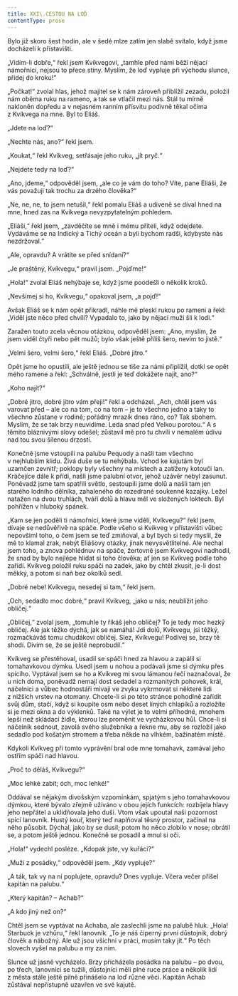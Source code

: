 ```yaml
---
title: XXI\.CESTOU NA LOĎ
contentType: prose
---
```


  

Bylo již skoro šest hodin, ale v šedé mlze zatím jen slabě svítalo, když jsme docházeli k přístavišti.

„Vidím-li dobře,“ řekl jsem Kvíkvegovi, „tamhle před námi běží nějací námořníci, nejsou to přece stíny. Myslím, že loď vypluje při východu slunce, přidej do kroku!“

„Počkat!“ zvolal hlas, jehož majitel se k nám zároveň přiblížil zezadu, položil nám oběma ruku na rameno, a tak se vtlačil mezi nás. Stál tu mírně nakloněn dopředu a v nejasném ranním přísvitu podivně těkal očima z Kvíkvega na mne. Byl to Eliáš.

„Jdete na loď?“

„Nechte nás, ano?“ řekl jsem.

„Koukat,“ řekl Kvíkveg, setřásaje jeho ruku, „jít pryč.“

„Nejdete tedy na loď?“

„Ano, jdeme,“ odpověděl jsem, „ale co je vám do toho? Víte, pane Eliáši, že vás považuji tak trochu za drzého člověka?“

„Ne, ne, ne, to jsem netušil,“ řekl pomalu Eliáš a udiveně se díval hned na mne, hned zas na Kvíkvega nevyzpytatelným pohledem.

„Eliáši,“ řekl jsem, „zavděčíte se mně i mému příteli, když odejdete. Vydáváme se na Indický a Tichý oceán a byli bychom radši, kdybyste nás nezdržoval.“

„Ale, opravdu? A vrátíte se před snídaní?“

„Je praštěný, Kvíkvegu,“ pravil jsem. „Pojďme!“

„Hola!“ zvolal Eliáš nehýbaje se, když jsme poodešli o několik kroků.

„Nevšímej si ho, Kvíkvegu,“ opakoval jsem, „a pojď!“

Avšak Eliáš se k nám opět přikradl, náhle mě pleskl rukou po rameni a řekl: „Viděl jste něco před chvílí? Vypadalo to, jako by nějací muži šli k lodi.“

Zaražen touto zcela věcnou otázkou, odpověděl jsem: „Ano, myslím, že jsem viděl čtyři nebo pět mužů; bylo však ještě příliš šero, nevím to jistě.“

„Velmi šero, velmi šero,“ řekl Eliáš. „Dobré jitro.“

Opět jsme ho opustili, ale ještě jednou se tiše za námi připlížil, dotkl se opět mého ramene a řekl: „Schválně, jestli je teď dokážete najít, ano?“

„Koho najít?“

„Dobré jitro, dobré jitro vám přeji!“ řekl a odcházel. „Ach, chtěl jsem vás varovat před – ale co na tom, co na tom – je to všechno jedno a taky to všechno zůstane v rodině; pořádný mrazík dnes ráno, co? Tak sbohem. Myslím, že se tak brzy neuvidíme. Leda snad před Velkou porotou.“ A s těmito bláznivými slovy odešel; zůstavil mě pro tu chvíli v nemalém údivu nad tou svou šílenou drzostí.

Konečně jsme vstoupili na palubu Pequody a našli tam všechno v nejhlubším klidu. Živá duše se tu nehýbala. Vchod ke kajutám byl uzamčen zevnitř; poklopy byly všechny na místech a zatíženy kotouči lan. Kráčejíce dále k přídi, našli jsme palubní otvor, jehož uzávěr nebyl zasunut. Poněvadž jsme tam spatřili světlo, sestoupili jsme dolů a našli tam jen starého lodního dělníka, zahaleného do rozedrané soukenné kazajky. Ležel natažen na dvou truhlách, tváří dolů a hlavu měl ve složených loktech. Byl pohřížen v hluboký spánek.

„Kam se jen poděli ti námořníci, které jsme viděli, Kvíkvegu?“ řekl jsem, dívaje se nedůvěřivě na spáče. Podle všeho si Kvíkveg v přístavišti vůbec nepovšiml toho, o čem jsem se teď zmiňoval, a byl bych si tedy myslil, že mě to klamal zrak, nebýt Eliášovy otázky, jinak nevysvětlitelné. Ale nechal jsem toho, a znova pohlédnuv na spáče, žertovně jsem Kvíkvegovi nadhodil, že snad by bylo nejlépe hlídat si toho člověka; ať jen se Kvíkveg podle toho zařídí. Kvíkveg položil ruku spáči na zadek, jako by chtěl zkusit, je-li dost měkký, a potom si naň bez okolků sedl.

„Dobré nebe! Kvíkvegu, nesedej si tam,“ řekl jsem.

„Och, sedadlo moc dobré,“ pravil Kvíkveg, „jako u nás; neublížit jeho obličej.“

„Obličej,“ zvolal jsem, „tomuhle ty říkáš jeho obličej? To je tedy moc hezký obličej. Ale jak těžko dýchá, jak se namáhá! Jdi dolů, Kvíkvegu, jsi těžký, rozmačkáváš tomu chudákovi obličej. Slez, Kvíkvegu! Podívej se, brzy tě shodí. Divím se, že se ještě neprobudil.“

Kvíkveg se přestěhoval, usadil se spáči hned za hlavou a zapálil si tomahavkovou dýmku. Usedl jsem u nohou a podávali jsme si dýmku přes spícího. Vyptával jsem se ho a Kvíkveg mi svou lámanou řečí naznačoval, že u nich doma, poněvadž nemají dost sedadel a rozmanitých pohovek, král, náčelníci a vůbec hodnostáři mívají ve zvyku vykrmovat si některé lidi z nižších vrstev na otomany. Chcete-li si po této stránce pohodlně zařídit svůj dům, stačí, když si koupíte osm nebo deset líných chlapíků a rozložíte si je mezi okna a do výklenků. Také na výlet je to velmi příhodné, mnohem lepší než skládací židle, kterou lze proměnit ve vycházkovou hůl. Chce-li si náčelník sednout, zavolá svého služebníka a řekne mu, aby se rozložil jako sedadlo pod košatým stromem a třeba někde na vlhkém, bažinatém místě.

Kdykoli Kvíkveg při tomto vyprávění bral ode mne tomahavk, zamával jeho ostřím spáči nad hlavou.

„Proč to děláš, Kvíkvegu?“

„Moc lehké zabít; óch, moc lehké!“

Oddával se nějakým divošským vzpomínkám, spjatým s jeho tomahavkovou dýmkou, které bývalo zřejmě užíváno v obou jejích funkcích: rozbíjela hlavy jeho nepřátel a uklidňovala jeho duši. Vtom však upoutal naši pozornost spící lanovník. Hustý kouř, který teď naplňoval těsný prostor, začínal na něho působit. Dýchal, jako by se dusil; potom ho něco zlobilo v nose; obrátil se, a potom ještě jednou. Konečně se posadil a mnul si oči.

„Hola!“ vydechl posléze. „Kdopak jste, vy kuřáci?“

„Muži z posádky,“ odpověděl jsem. „Kdy vypluje?“

„A ták, tak vy na ní poplujete, opravdu? Dnes vypluje. Včera večer přišel kapitán na palubu.“

„Který kapitán? – Achab?“

„A kdo jiný než on?“

Chtěl jsem se vyptávat na Achaba, ale zaslechli jsme na palubě hluk. „Hola! Starbuck je vzhůru,“ řekl lanovník. „To je náš čiperný první důstojník, dobrý člověk a nábožný. Ale už jsou všichni v práci, musím taky jít.“ Po těch slovech vyšel na palubu a my za ním.

Slunce už jasně vycházelo. Brzy přicházela posádka na palubu – po dvou, po třech, lanovníci se tužili, důstojníci měli plné ruce práce a několik lidí z města stále ještě pilně přinášelo na loď různé věci. Kapitán Achab zůstával nepřístupně uzavřen ve své kajutě.
